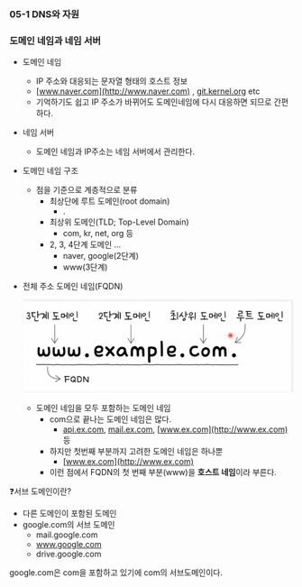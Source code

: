 ### 05-1 DNS와 자원

### 도메인 네임과 네임 서버

- 도메인 네임
    - IP 주소와 대응되는 문자열 형태의 호스트 정보
    - [www.naver.com](http://www.naver.com) , [git.kernel.org](http://git.kernel.org) etc
    - 기억하기도 쉽고 IP 주소가 바뀌어도 도메인네임에 다시 대응하면 되므로 간편하다.
- 네임 서버
    - 도메인 네임과 IP주소는 네임 서버에서 관리한다.
- 도메인 네임 구조
    - 점을 기준으로 계층적으로 분류
        - 최상단에 루트 도메인(root domain)
            - .
        - 최상위 도메인(TLD; Top-Level Domain)
            - com, kr, net, org 등
        - 2, 3, 4단계 도메인 …
            - naver, google(2단계)
            - www(3단계)
- 전체 주소 도메인 네임(FQDN)
    
    ![스크린샷 2025-04-10 오후 5.55.05.jpg](./images/Chapter05/FQDN.jpg)
    
    - 도메인 네임을 모두 포함하는 도메인 네임
        - com으로 끝나는 도메인 네임은 많다.
            - [api.ex.com](http://api.ex.com), [mail.ex.com](http://mail.ex.com), [www.ex.com](http://www.ex.com) 등
        - 하지만 첫번째 부분까지 고려한 도메인 네임은 하나뿐
            - [www.ex.com](http://www.ex.com)
        - 이런 점에서 FQDN의 첫 번째 부분(www)을 **호스트 네임**이라 부른다.

<aside>

❓서브 도메인이란?

- 다른 도메인이 포함된 도메인
- google.com의 서브 도메인
    - mail.google.com
    - www.google.com
    - drive.google.com

google.com은 com을 포함하고 있기에 com의 서브도메인이다.

</aside>